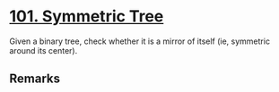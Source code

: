# [101. Symmetric Tree](https://leetcode.com/problems/symmetric-tree/)

Given a binary tree, check whether it is a mirror of itself (ie, symmetric around its center).

## Remarks
